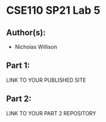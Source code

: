 # CSE110 SP21 Lab 5

## Author(s):
- Nicholas Willison

## Part 1:

LINK TO YOUR PUBLISHED SITE

## Part 2:

LINK TO YOUR PART 2 REPOSITORY